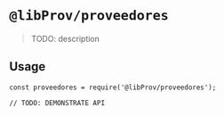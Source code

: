 # `@libProv/proveedores`

> TODO: description

## Usage

```
const proveedores = require('@libProv/proveedores');

// TODO: DEMONSTRATE API
```
